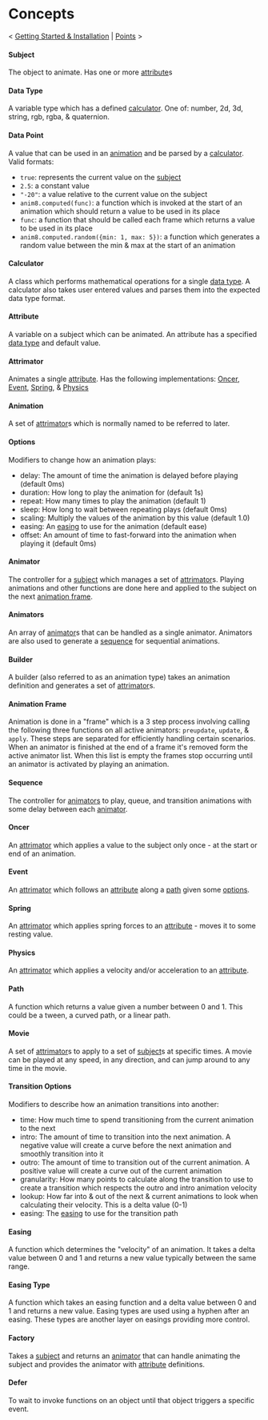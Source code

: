 # Concepts

< [Getting Started & Installation](Getting-Started.md) | [Points](Points.md) >

#### Subject

The object to animate. Has one or more [attribute](#attribute)s

#### Data Type

A variable type which has a defined [calculator](#calculator). One of: number, 2d, 3d, string, rgb, rgba, & quaternion.

#### Data Point

A value that can be used in an [animation](#animation) and be parsed by a [calculator](#calculator). Valid formats:

- `true`: represents the current value on the [subject](#subject)
- `2.5`: a constant value
- `"-20"`: a value relative to the current value on the subject
- `anim8.computed(func)`: a function which is invoked at the start of an animation which should return a value to be used in its place
- `func`: a function that should be called each frame which returns a value to be used in its place
- `anim8.computed.random({min: 1, max: 5})`: a function which generates a random value between the min & max at the start of an animation

#### Calculator

A class which performs mathematical operations for a single [data type](#data-type). A calculator also takes user entered values and parses them into the expected data type format.

#### Attribute

A variable on a subject which can be animated. An attribute has a specified [data type](#data-type) and default value.

#### Attrimator

Animates a single [attribute](#attribute). Has the following implementations: [Oncer](#oncer), [Event](#event), [Spring](#spring), & [Physics](#physics)

#### Animation

A set of [attrimator](#attrimator)s which is normally named to be referred to later.

#### Options

Modifiers to change how an animation plays:

- delay: The amount of time the animation is delayed before playing (default 0ms)
- duration: How long to play the animation for (default 1s)
- repeat: How many times to play the animation (default 1)
- sleep: How long to wait between repeating plays (default 0ms)
- scaling: Multiply the values of the animation by this value (default 1.0)
- easing: An [easing](#easing) to use for the animation (default ease)
- offset: An amount of time to fast-forward into the animation when playing it (default 0ms)

#### Animator

The controller for a [subject](#subject) which manages a set of [attrimator](#attrimator)s. Playing animations and other functions are done here and applied to the subject on the next [animation frame](#animation-frame).

#### Animators

An array of [animator](#animator)s that can be handled as a single animator. Animators are also used to generate a [sequence](#sequence) for sequential animations.

#### Builder

A builder (also referred to as an animation type) takes an animation definition and generates a set of [attrimator](#attrimator)s.

#### Animation Frame

Animation is done in a "frame" which is a 3 step process involving calling the following three functions on all active animators: `preupdate`, `update`, & `apply`. These steps are separated for efficiently handling certain scenarios. When an animator is finished at the end of a frame it's removed form the active animator list. When this list is empty the frames stop occurring until an animator is activated by playing an animation.

#### Sequence

The controller for [animators](#animators) to play, queue, and transition animations with some delay between each [animator](#animator).

#### Oncer

An [attrimator](#attrimator) which applies a value to the subject only once - at the start or end of an animation.

#### Event

An [attrimator](#attrimator) which follows an [attribute](#attribute) along a [path](#path) given some [options](#options).

#### Spring

An [attrimator](#attrimator) which applies spring forces to an [attribute](#attribute) - moves it to some resting value.

#### Physics

An [attrimator](#attrimator) which applies a velocity and/or acceleration to an [attribute](#attribute).

#### Path

A function which returns a value given a number between 0 and 1. This could be a tween, a curved path, or a linear path.

#### Movie

A set of [attrimator](#attrimator)s to apply to a set of [subject](#subject)s at specific times. A movie can be played at any speed, in any direction, and can jump around to any time in the movie.

#### Transition Options

Modifiers to describe how an animation transitions into another:

- time: How much time to spend transitioning from the current animation to the next
- intro: The amount of time to transition into the next animation. A negative value will create a curve before the next animation and smoothly transition into it
- outro: The amount of time to transition out of the current animation. A positive value will create a curve out of the current animation
- granularity: How many points to calculate along the transition to use to create a transition which respects the outro and intro animation velocity
- lookup: How far into & out of the next & current animations to look when calculating their velocity. This is a delta value (0-1)
- easing: The [easing](#easing) to use for the transition path

#### Easing

A function which determines the "velocity" of an animation. It takes a delta value between 0 and 1 and returns a new value typically between the same range.

#### Easing Type

A function which takes an easing function and a delta value between 0 and 1 and returns a new value. Easing types are used using a hyphen after an easing. These types are another layer on easings providing more control.

#### Factory

Takes a [subject](#subject) and returns an [animator](#animator) that can handle animating the subject and provides the animator with [attribute](#attribute) definitions.

#### Defer

To wait to invoke functions on an object until that object triggers a specific event.
